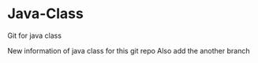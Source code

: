 # Java-Class
Git for java class

New information of java class for this git repo
Also add the another branch
